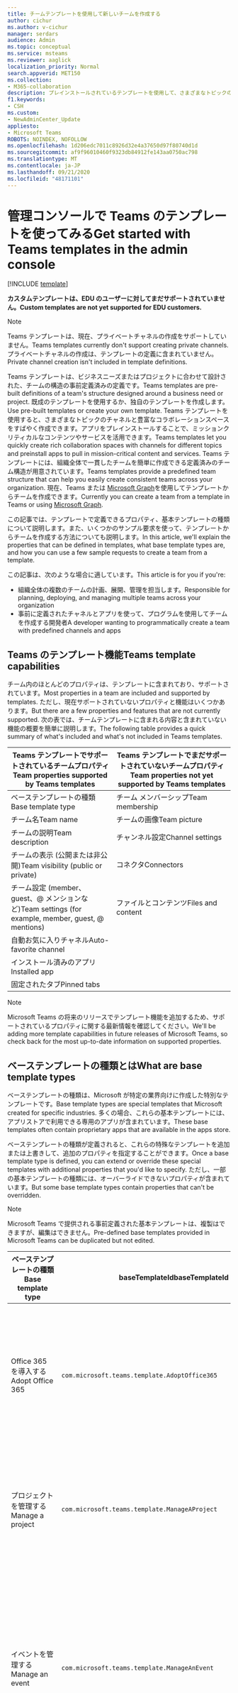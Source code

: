 ```yaml
---
title: チームテンプレートを使用して新しいチームを作成する
author: cichur
ms.author: v-cichur
manager: serdars
audience: Admin
ms.topic: conceptual
ms.service: msteams
ms.reviewer: aaglick
localization_priority: Normal
search.appverid: MET150
ms.collection:
- M365-collaboration
description: プレインストールされているテンプレートを使用して、さまざまなトピックのチャネルでコラボレーションスペースを作成するために Teams テンプレートを使用する方法について説明します。
f1.keywords:
- CSH
ms.custom:
- NewAdminCenter_Update
appliesto:
- Microsoft Teams
ROBOTS: NOINDEX, NOFOLLOW
ms.openlocfilehash: 1d206edc7011c8926d32e4a37650d97f80740d1d
ms.sourcegitcommit: af9f96010460f9323db84912fe143aa0750ac798
ms.translationtype: MT
ms.contentlocale: ja-JP
ms.lasthandoff: 09/21/2020
ms.locfileid: "48171101"
---
```

# <a name="get-started-with-teams-templates-in-the-admin-console"></a><span data-ttu-id="9a023-103">管理コンソールで Teams のテンプレートを使ってみる</span><span class="sxs-lookup"><span data-stu-id="9a023-103">Get started with Teams templates in the admin console</span></span>

[!INCLUDE [template](includes/preview-feature.md)]

<span data-ttu-id="9a023-104">**カスタムテンプレートは、EDU のユーザーに対してまだサポートされていません。**</span><span class="sxs-lookup"><span data-stu-id="9a023-104">**Custom templates are not yet supported for EDU customers.**</span></span>

> [!NOTE]
> <span data-ttu-id="9a023-105">Teams テンプレートは、現在、プライベートチャネルの作成をサポートしていません。</span><span class="sxs-lookup"><span data-stu-id="9a023-105">Teams templates currently don't support creating private channels.</span></span> <span data-ttu-id="9a023-106">プライベートチャネルの作成は、テンプレートの定義に含まれていません。</span><span class="sxs-lookup"><span data-stu-id="9a023-106">Private channel creation isn't included in template definitions.</span></span>

<span data-ttu-id="9a023-107">Teams テンプレートは、ビジネスニーズまたはプロジェクトに合わせて設計された、チームの構造の事前定義済みの定義です。</span><span class="sxs-lookup"><span data-stu-id="9a023-107">Teams templates are pre-built definitions of a team's structure designed around a business need or project.</span></span> <span data-ttu-id="9a023-108">既成のテンプレートを使用するか、独自のテンプレートを作成します。</span><span class="sxs-lookup"><span data-stu-id="9a023-108">Use pre-built templates or create your own template.</span></span> <span data-ttu-id="9a023-109">Teams テンプレートを使用すると、さまざまなトピックのチャネルと豊富なコラボレーションスペースをすばやく作成できます。アプリをプレインストールすることで、ミッションクリティカルなコンテンツやサービスを活用できます。</span><span class="sxs-lookup"><span data-stu-id="9a023-109">Teams templates let you quickly create rich collaboration spaces with channels for different topics and preinstall apps to pull in mission-critical content and services.</span></span> <span data-ttu-id="9a023-110">Teams テンプレートには、組織全体で一貫したチームを簡単に作成できる定義済みのチーム構造が用意されています。</span><span class="sxs-lookup"><span data-stu-id="9a023-110">Teams templates provide a predefined team structure that can help you easily create consistent teams across your organization.</span></span> <span data-ttu-id="9a023-111">現在、Teams または [Microsoft Graph](get-started-with-teams-templates.md)を使用してテンプレートからチームを作成できます。</span><span class="sxs-lookup"><span data-stu-id="9a023-111">Currently you can create a team from a template in Teams or using [Microsoft Graph](get-started-with-teams-templates.md).</span></span>

<span data-ttu-id="9a023-112">この記事では、テンプレートで定義できるプロパティ、基本テンプレートの種類について説明します。また、いくつかのサンプル要求を使って、テンプレートからチームを作成する方法についても説明します。</span><span class="sxs-lookup"><span data-stu-id="9a023-112">In this article, we'll explain the properties that can be defined in templates, what base template types are, and how you can use a few sample requests to create a team from a template.</span></span>

<span data-ttu-id="9a023-113">この記事は、次のような場合に適しています。</span><span class="sxs-lookup"><span data-stu-id="9a023-113">This article is for you if you're:</span></span>

- <span data-ttu-id="9a023-114">組織全体の複数のチームの計画、展開、管理を担当します。</span><span class="sxs-lookup"><span data-stu-id="9a023-114">Responsible for planning, deploying, and managing multiple teams across your organization</span></span><br>
- <span data-ttu-id="9a023-115">事前に定義されたチャネルとアプリを使って、プログラムを使用してチームを作成する開発者</span><span class="sxs-lookup"><span data-stu-id="9a023-115">A developer wanting to programmatically create a team with predefined channels and apps</span></span>

## <a name="teams-template-capabilities"></a><span data-ttu-id="9a023-116">Teams のテンプレート機能</span><span class="sxs-lookup"><span data-stu-id="9a023-116">Teams template capabilities</span></span>

<span data-ttu-id="9a023-117">チーム内のほとんどのプロパティは、テンプレートに含まれており、サポートされています。</span><span class="sxs-lookup"><span data-stu-id="9a023-117">Most properties in a team are included and supported by templates.</span></span> <span data-ttu-id="9a023-118">ただし、現在サポートされていないプロパティと機能はいくつかあります。</span><span class="sxs-lookup"><span data-stu-id="9a023-118">But there are a few properties and features that are not currently supported.</span></span> <span data-ttu-id="9a023-119">次の表では、チームテンプレートに含まれる内容と含まれていない機能の概要を簡単に説明します。</span><span class="sxs-lookup"><span data-stu-id="9a023-119">The following table provides a quick summary of what's included and what's not included in Teams templates.</span></span>

| <span data-ttu-id="9a023-120">**Teams テンプレートでサポートされているチームプロパティ**</span><span class="sxs-lookup"><span data-stu-id="9a023-120">**Team properties supported by Teams templates**</span></span> | <span data-ttu-id="9a023-121">**Teams テンプレートでまだサポートされていないチームプロパティ**</span><span class="sxs-lookup"><span data-stu-id="9a023-121">**Team properties not yet supported by Teams templates**</span></span> |
| ------------------------------------------------ | -------------------------------------------------------- |
| <span data-ttu-id="9a023-122">ベーステンプレートの種類</span><span class="sxs-lookup"><span data-stu-id="9a023-122">Base template type</span></span> | <span data-ttu-id="9a023-123">チーム メンバーシップ</span><span class="sxs-lookup"><span data-stu-id="9a023-123">Team membership</span></span> |
| <span data-ttu-id="9a023-124">チーム名</span><span class="sxs-lookup"><span data-stu-id="9a023-124">Team name</span></span> | <span data-ttu-id="9a023-125">チームの画像</span><span class="sxs-lookup"><span data-stu-id="9a023-125">Team picture</span></span> |
| <span data-ttu-id="9a023-126">チームの説明</span><span class="sxs-lookup"><span data-stu-id="9a023-126">Team description</span></span> | <span data-ttu-id="9a023-127">チャンネル設定</span><span class="sxs-lookup"><span data-stu-id="9a023-127">Channel settings</span></span> |
| <span data-ttu-id="9a023-128">チームの表示 (公開または非公開)</span><span class="sxs-lookup"><span data-stu-id="9a023-128">Team visibility (public or private)</span></span> | <span data-ttu-id="9a023-129">コネクタ</span><span class="sxs-lookup"><span data-stu-id="9a023-129">Connectors</span></span> |
| <span data-ttu-id="9a023-130">チーム設定 (member、guest、@ メンションなど)</span><span class="sxs-lookup"><span data-stu-id="9a023-130">Team settings (for example, member, guest, @ mentions)</span></span> | <span data-ttu-id="9a023-131">ファイルとコンテンツ</span><span class="sxs-lookup"><span data-stu-id="9a023-131">Files and content</span></span> |
| <span data-ttu-id="9a023-132">自動お気に入りチャネル</span><span class="sxs-lookup"><span data-stu-id="9a023-132">Auto-favorite channel</span></span> | |
| <span data-ttu-id="9a023-133">インストール済みのアプリ</span><span class="sxs-lookup"><span data-stu-id="9a023-133">Installed app</span></span> | |
| <span data-ttu-id="9a023-134">固定されたタブ</span><span class="sxs-lookup"><span data-stu-id="9a023-134">Pinned tabs</span></span> | |

> [!NOTE]
> <span data-ttu-id="9a023-135">Microsoft Teams の将来のリリースでテンプレート機能を追加するため、サポートされているプロパティに関する最新情報を確認してください。</span><span class="sxs-lookup"><span data-stu-id="9a023-135">We'll be adding more template capabilities in future releases of Microsoft Teams, so check back for the most up-to-date information on supported properties.</span></span>

## <a name="what-are-base-template-types"></a><span data-ttu-id="9a023-136">ベーステンプレートの種類とは</span><span class="sxs-lookup"><span data-stu-id="9a023-136">What are base template types</span></span>

<span data-ttu-id="9a023-137">ベーステンプレートの種類は、Microsoft が特定の業界向けに作成した特別なテンプレートです。</span><span class="sxs-lookup"><span data-stu-id="9a023-137">Base template types are special templates that Microsoft created for specific industries.</span></span> <span data-ttu-id="9a023-138">多くの場合、これらの基本テンプレートには、アプリストアで利用できる専用のアプリが含まれています。</span><span class="sxs-lookup"><span data-stu-id="9a023-138">These base templates often contain proprietary apps that are available in the apps store.</span></span>

<span data-ttu-id="9a023-139">ベーステンプレートの種類が定義されると、これらの特殊なテンプレートを追加または上書きして、追加のプロパティを指定することができます。</span><span class="sxs-lookup"><span data-stu-id="9a023-139">Once a base template type is defined, you can extend or override these special templates with additional properties that you'd like to specify.</span></span> <span data-ttu-id="9a023-140">ただし、一部の基本テンプレートの種類には、オーバーライドできないプロパティが含まれています。</span><span class="sxs-lookup"><span data-stu-id="9a023-140">But some base template types contain properties that can't be overridden.</span></span>

> [!NOTE]
> <span data-ttu-id="9a023-141">Microsoft Teams で提供される事前定義された基本テンプレートは、複製はできますが、編集はできません。</span><span class="sxs-lookup"><span data-stu-id="9a023-141">Pre-defined base templates provided in Microsoft Teams can be duplicated but not edited.</span></span>

| <span data-ttu-id="9a023-142">ベーステンプレートの種類</span><span class="sxs-lookup"><span data-stu-id="9a023-142">Base template type</span></span> | <span data-ttu-id="9a023-143">baseTemplateId</span><span class="sxs-lookup"><span data-stu-id="9a023-143">baseTemplateId</span></span> | <span data-ttu-id="9a023-144">この基本テンプレートに含まれるプロパティ</span><span class="sxs-lookup"><span data-stu-id="9a023-144">Properties that come with this base template</span></span> |
| ------------------ |----|----------------------------------------------------- |
| <span data-ttu-id="9a023-145">Office 365 を導入する</span><span class="sxs-lookup"><span data-stu-id="9a023-145">Adopt Office 365</span></span> |`com.microsoft.teams.template.AdoptOffice365`|  <span data-ttu-id="9a023-146">チャネル</span><span class="sxs-lookup"><span data-stu-id="9a023-146">Channels:</span></span> <ul><li><span data-ttu-id="9a023-147">一般</span><span class="sxs-lookup"><span data-stu-id="9a023-147">General</span></span></li> <li><span data-ttu-id="9a023-148">お知らせ</span><span class="sxs-lookup"><span data-stu-id="9a023-148">Announcements</span></span></li> <li><span data-ttu-id="9a023-149">チャンピオンのコーナー</span><span class="sxs-lookup"><span data-stu-id="9a023-149">Champions corner</span></span></li> <li><span data-ttu-id="9a023-150">チームフォーム</span><span class="sxs-lookup"><span data-stu-id="9a023-150">Team forms</span></span></li></ul> <span data-ttu-id="9a023-151">アプリ</span><span class="sxs-lookup"><span data-stu-id="9a023-151">Apps:</span></span> <ul><li><span data-ttu-id="9a023-152">ウィキ</span><span class="sxs-lookup"><span data-stu-id="9a023-152">Wiki</span></span></li>  <li><span data-ttu-id="9a023-153">カレンダー</span><span class="sxs-lookup"><span data-stu-id="9a023-153">Calendar</span></span></li> |
| <span data-ttu-id="9a023-154">プロジェクトを管理する</span><span class="sxs-lookup"><span data-stu-id="9a023-154">Manage a project</span></span> |`com.microsoft.teams.template.ManageAProject`| <span data-ttu-id="9a023-155">チャネル</span><span class="sxs-lookup"><span data-stu-id="9a023-155">Channels:</span></span> <ul><li><span data-ttu-id="9a023-156">一般</span><span class="sxs-lookup"><span data-stu-id="9a023-156">General</span></span></li> <li><span data-ttu-id="9a023-157">お知らせ</span><span class="sxs-lookup"><span data-stu-id="9a023-157">Announcements</span></span></li> <li><span data-ttu-id="9a023-158">参照</span><span class="sxs-lookup"><span data-stu-id="9a023-158">Resources</span></span></li> <li><span data-ttu-id="9a023-159">計画</span><span class="sxs-lookup"><span data-stu-id="9a023-159">Planning</span></span></li></ul> <span data-ttu-id="9a023-160">アプリ</span><span class="sxs-lookup"><span data-stu-id="9a023-160">Apps:</span></span><ul><li><span data-ttu-id="9a023-161">ウィキ</span><span class="sxs-lookup"><span data-stu-id="9a023-161">Wiki</span></span></li><li><span data-ttu-id="9a023-162">OneNote</span><span class="sxs-lookup"><span data-stu-id="9a023-162">OneNote</span></span></li></ul> |
| <span data-ttu-id="9a023-163">イベントを管理する</span><span class="sxs-lookup"><span data-stu-id="9a023-163">Manage an event</span></span>|`com.microsoft.teams.template.ManageAnEvent` | <span data-ttu-id="9a023-164">チャネル</span><span class="sxs-lookup"><span data-stu-id="9a023-164">Channels:</span></span> <ul><li><span data-ttu-id="9a023-165">一般</span><span class="sxs-lookup"><span data-stu-id="9a023-165">General</span></span></li> <li><span data-ttu-id="9a023-166">お知らせ</span><span class="sxs-lookup"><span data-stu-id="9a023-166">Announcements</span></span></li> <li><span data-ttu-id="9a023-167">予算</span><span class="sxs-lookup"><span data-stu-id="9a023-167">Budget</span></span></li> <li><span data-ttu-id="9a023-168">コンテンツ</span><span class="sxs-lookup"><span data-stu-id="9a023-168">Content</span></span></li><li><span data-ttu-id="9a023-169">物流</span><span class="sxs-lookup"><span data-stu-id="9a023-169">Logistics</span></span></li> <li><span data-ttu-id="9a023-170">計画</span><span class="sxs-lookup"><span data-stu-id="9a023-170">Planning</span></span></li> <li> <span data-ttu-id="9a023-171">マーケティングと PR</span><span class="sxs-lookup"><span data-stu-id="9a023-171">Marketing and PR</span></span></li></ul> <span data-ttu-id="9a023-172">アプリ</span><span class="sxs-lookup"><span data-stu-id="9a023-172">Apps:</span></span><ul><li><span data-ttu-id="9a023-173">ウィキ</span><span class="sxs-lookup"><span data-stu-id="9a023-173">Wiki</span></span></li><li><span data-ttu-id="9a023-174">当</span><span class="sxs-lookup"><span data-stu-id="9a023-174">Website</span></span></li> <li><span data-ttu-id="9a023-175">YouTube</span><span class="sxs-lookup"><span data-stu-id="9a023-175">YouTube</span></span></li> <li><span data-ttu-id="9a023-176">プランナー</span><span class="sxs-lookup"><span data-stu-id="9a023-176">Planner</span></span></li> <li><span data-ttu-id="9a023-177">OneNote</span><span class="sxs-lookup"><span data-stu-id="9a023-177">OneNote</span></span></li></ul> |
|<span data-ttu-id="9a023-178">オンボード従業員</span><span class="sxs-lookup"><span data-stu-id="9a023-178">Onboard employees</span></span>|`com.microsoft.teams.template.OnboardEmployees` | <span data-ttu-id="9a023-179">チャネル</span><span class="sxs-lookup"><span data-stu-id="9a023-179">Channels:</span></span> <ul><li><span data-ttu-id="9a023-180">一般</span><span class="sxs-lookup"><span data-stu-id="9a023-180">General</span></span></li> <li><span data-ttu-id="9a023-181">お知らせ</span><span class="sxs-lookup"><span data-stu-id="9a023-181">Announcements</span></span></li> <li><span data-ttu-id="9a023-182">従業員チャット</span><span class="sxs-lookup"><span data-stu-id="9a023-182">Employee chat</span></span></li> <li><span data-ttu-id="9a023-183">トレーニング</span><span class="sxs-lookup"><span data-stu-id="9a023-183">Training</span></span></li></ul><span data-ttu-id="9a023-184">アプリ</span><span class="sxs-lookup"><span data-stu-id="9a023-184">Apps:</span></span><ul><li><span data-ttu-id="9a023-185">ウィキ</span><span class="sxs-lookup"><span data-stu-id="9a023-185">Wiki</span></span></li><li><span data-ttu-id="9a023-186">お気に入り</span><span class="sxs-lookup"><span data-stu-id="9a023-186">Communities</span></span></li></ul>|
|<span data-ttu-id="9a023-187">ヘルプデスクを整理する</span><span class="sxs-lookup"><span data-stu-id="9a023-187">Organize help desk</span></span>| `com.microsoft.teams.template.OrganizeHelpDesk`|<span data-ttu-id="9a023-188">チャネル</span><span class="sxs-lookup"><span data-stu-id="9a023-188">Channels:</span></span><ul><li><span data-ttu-id="9a023-189">一般</span><span class="sxs-lookup"><span data-stu-id="9a023-189">General</span></span></li><li><span data-ttu-id="9a023-190">お知らせ</span><span class="sxs-lookup"><span data-stu-id="9a023-190">Announcements</span></span></li><li><span data-ttu-id="9a023-191">FAQ</span><span class="sxs-lookup"><span data-stu-id="9a023-191">FAQ</span></span></li></ul><span data-ttu-id="9a023-192">アプリ</span><span class="sxs-lookup"><span data-stu-id="9a023-192">Apps:</span></span><ul><li><span data-ttu-id="9a023-193">ウィキ</span><span class="sxs-lookup"><span data-stu-id="9a023-193">Wiki</span></span></li><li><span data-ttu-id="9a023-194">OneNote</span><span class="sxs-lookup"><span data-stu-id="9a023-194">OneNote</span></span></li></ul> |
| <span data-ttu-id="9a023-195">治療での共同作業</span><span class="sxs-lookup"><span data-stu-id="9a023-195">Collaborate on patient care</span></span>| `healthcareWard `| <span data-ttu-id="9a023-196">チャネル</span><span class="sxs-lookup"><span data-stu-id="9a023-196">Channels:</span></span><ul><li><span data-ttu-id="9a023-197">一般</span><span class="sxs-lookup"><span data-stu-id="9a023-197">General</span></span></li><li><span data-ttu-id="9a023-198">お知らせ</span><span class="sxs-lookup"><span data-stu-id="9a023-198">Announcements</span></span></li><li><span data-ttu-id="9a023-199">Huddles</span><span class="sxs-lookup"><span data-stu-id="9a023-199">Huddles</span></span></li><li><span data-ttu-id="9a023-200">切り下げ</span><span class="sxs-lookup"><span data-stu-id="9a023-200">Rounds</span></span></li><li><span data-ttu-id="9a023-201">割り当てる</span><span class="sxs-lookup"><span data-stu-id="9a023-201">Staffing</span></span></li><li><span data-ttu-id="9a023-202">トレーニング</span><span class="sxs-lookup"><span data-stu-id="9a023-202">Training</span></span></li></ul> <span data-ttu-id="9a023-203">アプリ</span><span class="sxs-lookup"><span data-stu-id="9a023-203">Apps:</span></span> <ul><li><span data-ttu-id="9a023-204">ウィキ</span><span class="sxs-lookup"><span data-stu-id="9a023-204">Wiki</span></span></li>|
| <span data-ttu-id="9a023-205">グローバルな危機またはイベントでの共同作業</span><span class="sxs-lookup"><span data-stu-id="9a023-205">Collaborate on global crisis or event</span></span> |`com.microsoft.teams.template.CollaborateOnAGlobalCrisisOrEvent`| <span data-ttu-id="9a023-206">チャネル</span><span class="sxs-lookup"><span data-stu-id="9a023-206">Channels:</span></span> <ul><li><span data-ttu-id="9a023-207">一般</span><span class="sxs-lookup"><span data-stu-id="9a023-207">General</span></span><li><span data-ttu-id="9a023-208">お知らせ</span><span class="sxs-lookup"><span data-stu-id="9a023-208">Announcements</span></span></li><li><span data-ttu-id="9a023-209">世界中のニュース</span><span class="sxs-lookup"><span data-stu-id="9a023-209">World news</span></span></li><li><span data-ttu-id="9a023-210">ビジネス継続性</span><span class="sxs-lookup"><span data-stu-id="9a023-210">Business continuity</span></span></li><li><span data-ttu-id="9a023-211">リモート作業</span><span class="sxs-lookup"><span data-stu-id="9a023-211">Remote working</span></span></li><li><span data-ttu-id="9a023-212">内部通信</span><span class="sxs-lookup"><span data-stu-id="9a023-212">Internal comms</span></span></li><li><span data-ttu-id="9a023-213">外部通信</span><span class="sxs-lookup"><span data-stu-id="9a023-213">External comms</span></span></li><li><span data-ttu-id="9a023-214">顧客の苦情</span><span class="sxs-lookup"><span data-stu-id="9a023-214">Customer complaints</span></span></li><li><span data-ttu-id="9a023-215">称賛</span><span class="sxs-lookup"><span data-stu-id="9a023-215">Kudos</span></span></li><li><span data-ttu-id="9a023-216">エグゼクティブ更新プログラム</span><span class="sxs-lookup"><span data-stu-id="9a023-216">Executive update</span></span></li></ul><span data-ttu-id="9a023-217">アプリ</span><span class="sxs-lookup"><span data-stu-id="9a023-217">Apps:</span></span> <ul><li><span data-ttu-id="9a023-218">称賛</span><span class="sxs-lookup"><span data-stu-id="9a023-218">Praise</span></span></li><li><span data-ttu-id="9a023-219">ウィキ</span><span class="sxs-lookup"><span data-stu-id="9a023-219">Wiki</span></span></li><li><span data-ttu-id="9a023-220">当</span><span class="sxs-lookup"><span data-stu-id="9a023-220">Website</span></span></li></ul>|
|<span data-ttu-id="9a023-221">銀行支店内での共同作業</span><span class="sxs-lookup"><span data-stu-id="9a023-221">Collaborate within a bank branch</span></span>| `com.microsoft.teams.template.CollaborateWithinABankBranch `|<span data-ttu-id="9a023-222">チャネル</span><span class="sxs-lookup"><span data-stu-id="9a023-222">Channels:</span></span> <ul><li><span data-ttu-id="9a023-223">一般</span><span class="sxs-lookup"><span data-stu-id="9a023-223">General</span></span><li><span data-ttu-id="9a023-224">お知らせ</span><span class="sxs-lookup"><span data-stu-id="9a023-224">Announcements</span></span></li><li><span data-ttu-id="9a023-225">Huddles</span><span class="sxs-lookup"><span data-stu-id="9a023-225">Huddles</span></span></li><li><span data-ttu-id="9a023-226">顧客の会議</span><span class="sxs-lookup"><span data-stu-id="9a023-226">Customer meetings</span></span></li><li><span data-ttu-id="9a023-227">コーチング</span><span class="sxs-lookup"><span data-stu-id="9a023-227">Coaching</span></span></li><li><span data-ttu-id="9a023-228">スキルの開発</span><span class="sxs-lookup"><span data-stu-id="9a023-228">Skills development</span></span></li><li><span data-ttu-id="9a023-229">ローン処理</span><span class="sxs-lookup"><span data-stu-id="9a023-229">Loan processing</span></span></li><li><span data-ttu-id="9a023-230">顧客の苦情</span><span class="sxs-lookup"><span data-stu-id="9a023-230">Customer complaints</span></span></li><li><span data-ttu-id="9a023-231">称賛</span><span class="sxs-lookup"><span data-stu-id="9a023-231">Kudos</span></span></li><li><span data-ttu-id="9a023-232">楽しい機能</span><span class="sxs-lookup"><span data-stu-id="9a023-232">Fun stuff</span></span></li><li><span data-ttu-id="9a023-233">コンプライアンス</span><span class="sxs-lookup"><span data-stu-id="9a023-233">Compliance</span></span></li></ul>|
|<span data-ttu-id="9a023-234">インシデント応答の調整</span><span class="sxs-lookup"><span data-stu-id="9a023-234">Coordinate incident response</span></span>| `com.microsoft.teams.template.CoordinateIncidentResponse`|<span data-ttu-id="9a023-235">チャネル</span><span class="sxs-lookup"><span data-stu-id="9a023-235">Channels:</span></span> <ul><li><span data-ttu-id="9a023-236">一般</span><span class="sxs-lookup"><span data-stu-id="9a023-236">General</span></span><li><span data-ttu-id="9a023-237">お知らせ</span><span class="sxs-lookup"><span data-stu-id="9a023-237">Announcements</span></span></li><li><span data-ttu-id="9a023-238">物流</span><span class="sxs-lookup"><span data-stu-id="9a023-238">Logistics</span></span></li><li><span data-ttu-id="9a023-239">計画</span><span class="sxs-lookup"><span data-stu-id="9a023-239">Planning</span></span></li><li><span data-ttu-id="9a023-240">Recovery</span><span class="sxs-lookup"><span data-stu-id="9a023-240">Recovery</span></span></li><li><span data-ttu-id="9a023-241">度</span><span class="sxs-lookup"><span data-stu-id="9a023-241">Urgent</span></span></li></ul> <span data-ttu-id="9a023-242">アプリ</span><span class="sxs-lookup"><span data-stu-id="9a023-242">Apps:</span></span> <ul><li><span data-ttu-id="9a023-243">ウィキ</span><span class="sxs-lookup"><span data-stu-id="9a023-243">Wiki</span></span></li><li><span data-ttu-id="9a023-244">Excel</span><span class="sxs-lookup"><span data-stu-id="9a023-244">Excel</span></span></li><li><span data-ttu-id="9a023-245">OneNote</span><span class="sxs-lookup"><span data-stu-id="9a023-245">OneNote</span></span></li><li><span data-ttu-id="9a023-246">SharePoint</span><span class="sxs-lookup"><span data-stu-id="9a023-246">SharePoint</span></span></li><li><span data-ttu-id="9a023-247">プランナー</span><span class="sxs-lookup"><span data-stu-id="9a023-247">Planner</span></span></li></ul>|
|<span data-ttu-id="9a023-248">病院</span><span class="sxs-lookup"><span data-stu-id="9a023-248">Hospital</span></span>| <span data-ttu-id="9a023-249">`healthcareHospita`プレーン</span><span class="sxs-lookup"><span data-stu-id="9a023-249">`healthcareHospita`l</span></span> |<span data-ttu-id="9a023-250">チャネル</span><span class="sxs-lookup"><span data-stu-id="9a023-250">Channels:</span></span> <ul><li><span data-ttu-id="9a023-251">一般</span><span class="sxs-lookup"><span data-stu-id="9a023-251">General</span></span><li><span data-ttu-id="9a023-252">お知らせ</span><span class="sxs-lookup"><span data-stu-id="9a023-252">Announcements</span></span></li><li><span data-ttu-id="9a023-253">コンプライアンス</span><span class="sxs-lookup"><span data-stu-id="9a023-253">Compliance</span></span></li><li><span data-ttu-id="9a023-254">Custodial</span><span class="sxs-lookup"><span data-stu-id="9a023-254">Custodial</span></span></li><li><span data-ttu-id="9a023-255">人事</span><span class="sxs-lookup"><span data-stu-id="9a023-255">Human resources</span></span></li><li><span data-ttu-id="9a023-256">薬</span><span class="sxs-lookup"><span data-stu-id="9a023-256">Pharmacy</span></span></li></ul> <span data-ttu-id="9a023-257">アプリ</span><span class="sxs-lookup"><span data-stu-id="9a023-257">Apps:</span></span> <ul><li><span data-ttu-id="9a023-258">ウィキ</span><span class="sxs-lookup"><span data-stu-id="9a023-258">Wiki</span></span></li></ul>|
|<span data-ttu-id="9a023-259">ストアを整理する</span><span class="sxs-lookup"><span data-stu-id="9a023-259">Organize a store</span></span>| `retailStore` |<span data-ttu-id="9a023-260">チャネル</span><span class="sxs-lookup"><span data-stu-id="9a023-260">Channels:</span></span> <ul><li><span data-ttu-id="9a023-261">一般</span><span class="sxs-lookup"><span data-stu-id="9a023-261">General</span></span><li><span data-ttu-id="9a023-262">シフトハンド</span><span class="sxs-lookup"><span data-stu-id="9a023-262">Shift handoff</span></span></li><li><span data-ttu-id="9a023-263">意欲</span><span class="sxs-lookup"><span data-stu-id="9a023-263">Learning</span></span></li></ul> <span data-ttu-id="9a023-264">アプリ</span><span class="sxs-lookup"><span data-stu-id="9a023-264">Apps:</span></span> <ul><li><span data-ttu-id="9a023-265">ウィキ</span><span class="sxs-lookup"><span data-stu-id="9a023-265">Wiki</span></span></li></ul>|
|<span data-ttu-id="9a023-266">品質と安全性</span><span class="sxs-lookup"><span data-stu-id="9a023-266">Quality and safety</span></span> |`com.microsoft.teams.template.QualitySafety`|<span data-ttu-id="9a023-267">チャネル</span><span class="sxs-lookup"><span data-stu-id="9a023-267">Channels:</span></span> <ul><li><span data-ttu-id="9a023-268">一般</span><span class="sxs-lookup"><span data-stu-id="9a023-268">General</span></span><li><span data-ttu-id="9a023-269">お知らせ</span><span class="sxs-lookup"><span data-stu-id="9a023-269">Announcements</span></span></li><li><span data-ttu-id="9a023-270">行1</span><span class="sxs-lookup"><span data-stu-id="9a023-270">Line 1</span></span></li><li><span data-ttu-id="9a023-271">2行目</span><span class="sxs-lookup"><span data-stu-id="9a023-271">Line 2</span></span></li><li><span data-ttu-id="9a023-272">行3</span><span class="sxs-lookup"><span data-stu-id="9a023-272">Line 3</span></span></li><li><span data-ttu-id="9a023-273">安全</span><span class="sxs-lookup"><span data-stu-id="9a023-273">Safety</span></span></li><li><span data-ttu-id="9a023-274">トレーニング</span><span class="sxs-lookup"><span data-stu-id="9a023-274">Training</span></span></li><li><span data-ttu-id="9a023-275">メンテナンス</span><span class="sxs-lookup"><span data-stu-id="9a023-275">Maintenance</span></span></li><li><span data-ttu-id="9a023-276">楽しい機能</span><span class="sxs-lookup"><span data-stu-id="9a023-276">Fun stuff</span></span></li></ul> <span data-ttu-id="9a023-277">アプリ</span><span class="sxs-lookup"><span data-stu-id="9a023-277">Apps:</span></span> <ul><li><span data-ttu-id="9a023-278">ウィキ</span><span class="sxs-lookup"><span data-stu-id="9a023-278">Wiki</span></span></li></ul>|
|<span data-ttu-id="9a023-279">小売課長のコラボレーション</span><span class="sxs-lookup"><span data-stu-id="9a023-279">Retail - manager collaboration</span></span>| `retailManagerCollaboration` |<span data-ttu-id="9a023-280">チャネル</span><span class="sxs-lookup"><span data-stu-id="9a023-280">Channels:</span></span> <ul><li><span data-ttu-id="9a023-281">一般</span><span class="sxs-lookup"><span data-stu-id="9a023-281">General</span></span><li><span data-ttu-id="9a023-282">操作</span><span class="sxs-lookup"><span data-stu-id="9a023-282">Operations</span></span></li><li><span data-ttu-id="9a023-283">意欲</span><span class="sxs-lookup"><span data-stu-id="9a023-283">Learning</span></span></li></ul> <span data-ttu-id="9a023-284">アプリ</span><span class="sxs-lookup"><span data-stu-id="9a023-284">Apps:</span></span> <ul><li><span data-ttu-id="9a023-285">ウィキ</span><span class="sxs-lookup"><span data-stu-id="9a023-285">Wiki</span></span></li></ul>|
||||

<span data-ttu-id="9a023-286">テンプレートカテゴリの詳細については、以下を参照してください。</span><span class="sxs-lookup"><span data-stu-id="9a023-286">For more details about the template categories, see the following:</span></span>

- [<span data-ttu-id="9a023-287">財務テンプレート</span><span class="sxs-lookup"><span data-stu-id="9a023-287">Financial templates</span></span>](financial-teams-templates-in-the-admin-console.md)
- [<span data-ttu-id="9a023-288">一般的なテンプレート</span><span class="sxs-lookup"><span data-stu-id="9a023-288">General templates</span></span>](general-teams-templates-in-the-admin-console.md)
- [<span data-ttu-id="9a023-289">行政機関向けテンプレート</span><span class="sxs-lookup"><span data-stu-id="9a023-289">Government templates</span></span>](government-teams-templates-in-the-admin-console.md)
- [<span data-ttu-id="9a023-290">医療用テンプレート</span><span class="sxs-lookup"><span data-stu-id="9a023-290">Healthcare templates</span></span>](expand-teams-across-your-org/healthcare/healthcare-templates-admin-console.md)
- [<span data-ttu-id="9a023-291">製造テンプレート</span><span class="sxs-lookup"><span data-stu-id="9a023-291">Manufacturing templates</span></span>](manufacturing-teams-templates-in-the-admin-console.md)
- [<span data-ttu-id="9a023-292">小売用テンプレート</span><span class="sxs-lookup"><span data-stu-id="9a023-292">Retail templates</span></span>](retail-teams-templates-in-the-admin-console.md)

## <a name="template-size-limits"></a><span data-ttu-id="9a023-293">テンプレートサイズの制限</span><span class="sxs-lookup"><span data-stu-id="9a023-293">Template size limits</span></span>

<span data-ttu-id="9a023-294">テンプレートは、特定の数のチャネル、タブ、アプリに制限されます。</span><span class="sxs-lookup"><span data-stu-id="9a023-294">Templates are limited to a specific number of channels, tabs, and apps.</span></span>

 > [!Note]
 > <span data-ttu-id="9a023-295">テンプレートから作成された後で、チームにチャネル、タブ、アプリを追加することができます。</span><span class="sxs-lookup"><span data-stu-id="9a023-295">You can add more channels, tabs, and apps to the team after it's been created from a template.</span></span>

|<span data-ttu-id="9a023-296">機能</span><span class="sxs-lookup"><span data-stu-id="9a023-296">Feature</span></span> | <span data-ttu-id="9a023-297">抑制</span><span class="sxs-lookup"><span data-stu-id="9a023-297">Limit</span></span>|
|-|-|
|<span data-ttu-id="9a023-298">テンプレートあたりのチャネル数</span><span class="sxs-lookup"><span data-stu-id="9a023-298">Channels per template</span></span> | <span data-ttu-id="9a023-299">マート</span><span class="sxs-lookup"><span data-stu-id="9a023-299">15</span></span> |
|<span data-ttu-id="9a023-300">テンプレートのチャネルごとのタブ</span><span class="sxs-lookup"><span data-stu-id="9a023-300">Tabs per channel in a template</span></span> | <span data-ttu-id="9a023-301">超える</span><span class="sxs-lookup"><span data-stu-id="9a023-301">20</span></span> |
|<span data-ttu-id="9a023-302">テンプレートあたりのアプリ数</span><span class="sxs-lookup"><span data-stu-id="9a023-302">Apps per template</span></span> | <span data-ttu-id="9a023-303">50</span><span class="sxs-lookup"><span data-stu-id="9a023-303">50</span></span>|
|||

<span data-ttu-id="9a023-304">詳細については [、「Teams の制限と仕様](limits-specifications-teams.md) 」を参照してください。</span><span class="sxs-lookup"><span data-stu-id="9a023-304">See [Limits and specifications of Teams](limits-specifications-teams.md) for more information.</span></span>

## <a name="related-topics"></a><span data-ttu-id="9a023-305">関連項目</span><span class="sxs-lookup"><span data-stu-id="9a023-305">Related topics</span></span>

- [<span data-ttu-id="9a023-306">カスタムチームテンプレートを作成する</span><span class="sxs-lookup"><span data-stu-id="9a023-306">Create a custom team template</span></span>](create-a-team-template.md)
- [<span data-ttu-id="9a023-307">既存のチームテンプレートからチームテンプレートを作成する</span><span class="sxs-lookup"><span data-stu-id="9a023-307">Create a team template from an existing team template</span></span>](create-template-from-existing-template.md)
- [<span data-ttu-id="9a023-308">既存のチームからテンプレートを作成する</span><span class="sxs-lookup"><span data-stu-id="9a023-308">Create a template from an existing team</span></span>](create-template-from-existing-team.md)

